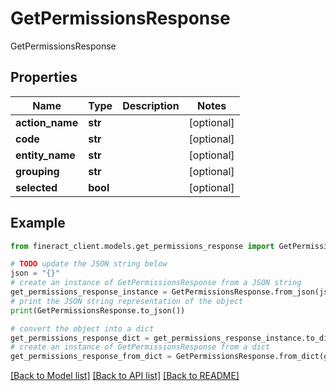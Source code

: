 # GetPermissionsResponse

GetPermissionsResponse

## Properties

Name | Type | Description | Notes
------------ | ------------- | ------------- | -------------
**action_name** | **str** |  | [optional] 
**code** | **str** |  | [optional] 
**entity_name** | **str** |  | [optional] 
**grouping** | **str** |  | [optional] 
**selected** | **bool** |  | [optional] 

## Example

```python
from fineract_client.models.get_permissions_response import GetPermissionsResponse

# TODO update the JSON string below
json = "{}"
# create an instance of GetPermissionsResponse from a JSON string
get_permissions_response_instance = GetPermissionsResponse.from_json(json)
# print the JSON string representation of the object
print(GetPermissionsResponse.to_json())

# convert the object into a dict
get_permissions_response_dict = get_permissions_response_instance.to_dict()
# create an instance of GetPermissionsResponse from a dict
get_permissions_response_from_dict = GetPermissionsResponse.from_dict(get_permissions_response_dict)
```
[[Back to Model list]](../README.md#documentation-for-models) [[Back to API list]](../README.md#documentation-for-api-endpoints) [[Back to README]](../README.md)


